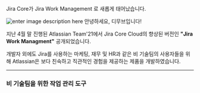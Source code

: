 Jira Core가 Jira Work Management 로 새롭게 태어났습니다. 

![enter image description here](https://i1.wp.com/atlassianblog.wpengine.com/wp-content/uploads/2021/04/download-2.png?resize=1560,760&ssl=1)
안녕하세요, 디무브입니다!

지난 4월 말 진행된 Atlassian Team'21에서 Jira Core Cloud의 향상된 버전인 **"Jira Work Managment"** 공개되었습니다. 

개발자 외에도 Jira를 사용하는 마케팅, 재무 및 HR과 같은 비 기술팀의 사용자들을 위해 Atlassian은 보다 친숙하고 직관적인 경험을 제공하는 제품을 개발하였습니다. 

---
### 비 기술팀을 위한 작업 관리 도구 
<!--stackedit_data:
eyJoaXN0b3J5IjpbMTI5ODA4MjU1OSwtODE1NjEwNzE0XX0=
-->